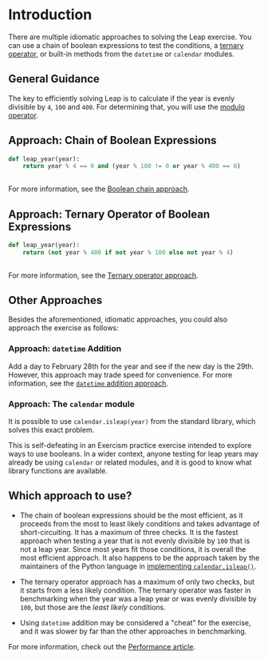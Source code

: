 # Introduction

There are multiple idiomatic approaches to solving the Leap exercise.
You can use a chain of boolean expressions to test the conditions, a [ternary operator][ternary-operator], or built-in methods from the `datetime` or `calendar` modules.


## General Guidance

The key to efficiently solving Leap is to calculate if the year is evenly divisible by `4`, `100` and `400`.
For determining that, you will use the [modulo operator][modulo-operator].


## Approach: Chain of Boolean Expressions

```python
def leap_year(year):
    return year % 4 == 0 and (year % 100 != 0 or year % 400 == 0)
    
```

For more information, see the [Boolean chain approach][approach-boolean-chain].


## Approach: Ternary Operator of Boolean Expressions

```python
def leap_year(year):
    return (not year % 400 if not year % 100 else not year % 4)
    
```

For more information, see the [Ternary operator approach][approach-ternary-operator].


## Other Approaches

Besides the aforementioned, idiomatic approaches, you could also approach the exercise as follows:


### Approach: `datetime` Addition

Add a day to February 28th for the year and see if the new day is the 29th.
However, this approach may trade speed for convenience.
For more information, see the [`datetime` addition approach][approach-datetime-addition].


### Approach: The `calendar` module

It is possible to use `calendar.isleap(year)` from the standard library, which solves this exact problem.

This is self-defeating in an Exercism practice exercise intended to explore ways to use booleans.
In a wider context, anyone testing for leap years may already be using `calendar` or related modules, and it is good to know what library functions are available.


## Which approach to use?

- The chain of boolean expressions should be the most efficient, as it proceeds from the most to least likely conditions and takes advantage of short-circuiting.
It has a maximum of three checks.
It is the fastest approach when testing a year that is not evenly divisible by `100` that is not a leap year.
Since most years fit those conditions, it is overall the most efficient approach.
It also happens to be the approach taken by the maintainers of the Python language in [implementing `calendar.isleap()`][calendar_isleap-code].


- The ternary operator approach has a maximum of only two checks, but it starts from a less likely condition.
The ternary operator was faster in benchmarking when the year was a leap year or was evenly divisible by `100`,
but those are the _least likely_ conditions.
- Using `datetime` addition may be considered a "cheat" for the exercise, and it was slower by far than the other approaches in benchmarking.

For more information, check out the [Performance article][article-performance].

[approach-boolean-chain]: https://exercism.org/tracks/python/exercises/leap/approaches/boolean-chain
[approach-datetime-addition]: https://exercism.org/tracks/python/exercises/leap/approaches/datetime-addition
[approach-ternary-operator]: https://exercism.org/tracks/python/exercises/leap/approaches/ternary-operator
[article-performance]: https://exercism.org/tracks/python/exercises/leap/articles/performance
[calendar_isleap-code]: https://github.com/python/cpython/blob/3.9/Lib/calendar.py#L100-L102
[modulo-operator]: https://realpython.com/python-modulo-operator/
[ternary-operator]: https://www.pythontutorial.net/python-basics/python-ternary-operator/

